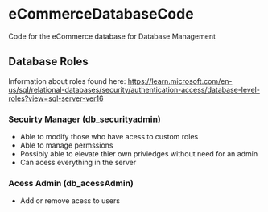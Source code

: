 # eCommerceDatabaseCode
Code for the eCommerce database for Database Management 

## Database Roles
Information about roles found here: https://learn.microsoft.com/en-us/sql/relational-databases/security/authentication-access/database-level-roles?view=sql-server-ver16

### Secuirty Manager (db_securityadmin)
* Able to modify those who have acess to custom roles
* Able to manage permssions
* Possibly able to elevate thier own privledges without need for an admin
* Can acess everything in the server

### Acess Admin (db_acessAdmin)
* Add or remove acess to users
